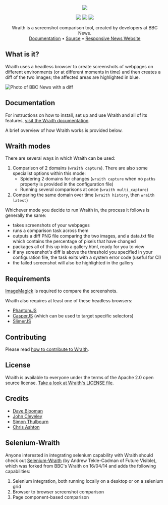 <p align="center">
  <img src="https://raw.githubusercontent.com/BBC-News/wraith/master/assets/wraith-logo.png">
</p>

<p align="center">
  <a href="http://travis-ci.org/BBC-News/wraith" target="_blank"><img src="https://secure.travis-ci.org/BBC-News/wraith.png?branch=master"></a>
  <a href="https://rubygems.org/gems/wraith" target="_blank"><img src="https://img.shields.io/gem/v/wraith.svg"></a>
  <a href="https://codeclimate.com/github/BBC-News/wraith" target="_blank"><img src="https://codeclimate.com/github/BBC-News/wraith.png"></a>
</p>

<p align="center">
  Wraith is a screenshot comparison tool, created by developers at BBC News.
  <br>
  <a href="http://bbc-news.github.io/wraith/index.html" target="_blank">Documentation</a> • <a href="http://github.com/bbc-news/wraith" target="_blank">Source</a> • <a href="http://responsivenews.co.uk" target="_blank">Responsive News Website</a>
</p>

## What is it?

Wraith uses a headless browser to create screenshots of webpages on different environments (or at different moments in time) and then creates a diff of the two images; the affected areas are highlighted in blue.

![Photo of BBC News with a diff](http://bbc-news.github.io/wraith/img/wraith.png)

## Documentation

For instructions on how to install, set up and use Wraith and all of its features, [visit the Wraith documentation](http://bbc-news.github.io/wraith/index.html).

A brief overview of how Wraith works is provided below.

## Wraith modes

There are several ways in which Wraith can be used:

1. Comparison of 2 domains (`wraith capture`). There are also some specialist options within this mode:
    * Spidering 2 domains for changes (`wraith capture` when no `paths` property is provided in the configuration file)
    * Running several comparisons at once (`wraith multi_capture`)
2. Comparing the same domain over time (`wraith history`, then `wraith latest`)

Whichever mode you decide to run Wraith in, the process it follows is generally the same:

* takes screenshots of your webpages
* runs a comparison task across them
* outputs a diff PNG file comparing the two images, and a data.txt file which contains the percentage of pixels that have changed
* packages all of this up into a gallery.html, ready for you to view
* if any screenshot's diff is above the threshold you specified in your configuration file, the task exits with a system error code (useful for CI)
* the failed screenshot will also be highlighted in the gallery

## Requirements

[ImageMagick](http://www.imagemagick.org/) is required to compare the screenshots.

Wraith also requires at least one of these headless browsers:

* [PhantomJS](http://phantomjs.org)
* [CasperJS](http://casperjs.org/) (which can be used to target specific selectors)
* [SlimerJS](http://slimerjs.org)

## Contributing

Please read [how to contribute to Wraith](https://github.com/BBC-News/wraith/blob/master/.github/CONTRIBUTING.md).

## License

Wraith is available to everyone under the terms of the Apache 2.0 open source license. [Take a look at Wraith's LICENSE file](https://github.com/BBC-News/wraith/blob/master/LICENSE).

## Credits

 * [Dave Blooman](https://twitter.com/dblooman)
 * [John Cleveley](https://twitter.com/jcleveley)
 * [Simon Thulbourn](https://twitter.com/sthulb)
 * [Chris Ashton](https://twitter.com/chrisbashton)

## Selenium-Wraith

Anyone interested in integrating selenium capability with Wraith should check out [Selenium-Wraith](https://github.com/andrewccadman/wraith-selenium) (by Andrew Tekle-Cadman of Future Visible), which was forked from BBC's Wraith on 16/04/14 and adds the following capabilities:

1. Selenium integration, both running locally on a desktop or on a selenium grid
2. Browser to browser screenshot comparison
3. Page component-based comparison
